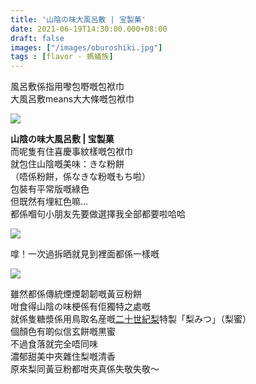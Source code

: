 ```yaml
---
title: '山陰の味大風呂敷 | 宝製菓'
date: 2021-06-19T14:30:00.000+08:00
draft: false
images: ["/images/oburoshiki.jpg"]
tags : [flavor - 螞蟻族]
---
```


風呂敷係指用嚟包嘢嘅包袱巾  
大風呂敷means大大條嘅包袱巾

![](/images/oburoshiki.jpg)

**山陰の味大風呂敷 | 宝製菓**  
而呢隻有住喜慶事紋樣嘅包袱巾    
就包住山陰嘅美味：きな粉餅  
（唔係粉餅，係なきな粉嘅もち啦）  
包裝有平常版嘅綠色  
但既然有埋紅色嘛...  
都係嗰句小朋友先要做選擇我全部都要啦哈哈  

![](/images/oburoshiki1.jpg)

嗱！一次過拆晒就見到裡面都係一樣嘅  

![](/images/oburoshiki2.jpg)

雖然都係傳統煙煙韌韌嘅黃豆粉餅  
咁食得山陰の味梗係有佢獨特之處嘅  
就係隻糖漿係用鳥取名産嘅[二十世紀梨](https://hidie.net/tottori4zd/)特製「梨みつ」（梨蜜）  
個顏色有啲似信玄餅嘅黒蜜  
不過食落就完全唔同味  
濃郁甜美中夾雜住梨嘅清香  
原來梨同黃豆粉都咁夾真係失敬失敬～  
